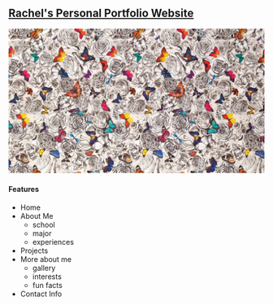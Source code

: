 
## [Rachel's Personal Portfolio Website](https://rachmink.github.io/personalWebsite/)
![background](/img/1482.jpg)
#### Features 
- Home
- About Me
  - school
  - major
  - experiences
- Projects
- More about me
  - gallery
  - interests
  - fun facts
- Contact Info

